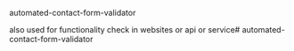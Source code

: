 automated-contact-form-validator

also used for functionality check in websites or api or service# automated-contact-form-validator
